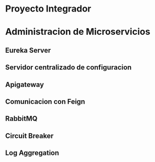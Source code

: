 # Proyecto Integrador
# Administracion de Microservicios

## Eureka Server
## Servidor centralizado de configuracion
## Apigateway
## Comunicacion con Feign
## RabbitMQ
## Circuit Breaker
## Log Aggregation
